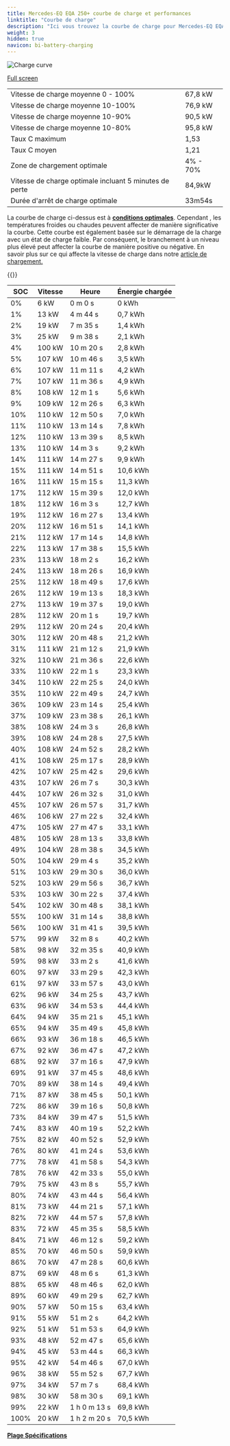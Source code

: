 ```yaml
---
title: Mercedes-EQ EQA 250+ courbe de charge et performances
linktitle: "Courbe de charge"
description: "Ici vous trouvez la courbe de charge pour Mercedes-EQ EQA 250+."
weight: 3
hidden: true
navicon: bi-battery-charging
---
```

<!-- markdownlint-disable MD033 -->
<img src="/images/models/mercedes/eqa/eqa_250plus/chargingcurve.svg" alt="Charge curve" class="img-fluid">

[Full screen](/images/models/mercedes/eqa/eqa_250plus/chargingcurve.svg)


<table class="table table-striped border">
<tbody>
<tr>
<td>Vitesse de charge moyenne 0 - 100%</td><td>67,8 kW</td>
</tr>
<tr>
<td>Vitesse de charge moyenne 10-100%</td><td>76,9 kW</td>
</tr>
<tr>
<td>Vitesse de charge moyenne 10-90%</td><td>90,5 kW</td>
</tr>
<tr>
<td>Vitesse de charge moyenne 10-80%</td><td>95,8 kW</td>
</tr>
<tr>
<td>Taux C maximum</td><td>1,53</td>
</tr>
<tr>
<td>Taux C moyen</td><td>1,21</td>
</tr>
<tr>
<td>Zone de chargement optimale</td><td>4% - 70%</td>
</tr>
<tr>
<td>Vitesse de charge optimale incluant 5 minutes de perte</td><td>84,9kW</td>
</tr>
<tr>
<td>Durée d'arrêt de charge optimale</td><td>33m54s</td>
</tr>
</tbody>
</table>


La courbe de charge ci-dessus est à **[conditions optimales](../../../../../technology/battery/charging/#temperature)**. Cependant , les températures froides ou chaudes peuvent affecter de manière significative la courbe. Cette courbe est également basée sur le démarrage de la charge avec un état de charge faible. Par conséquent, le branchement à un niveau plus élevé peut affecter la courbe de manière positive ou négative. En savoir plus sur ce qui affecte la vitesse de charge dans notre [article de chargement.](../../../../../technology/battery/charging/)


{{<evkxdisplayaddarticle />}}
<table class="table table-striped border">
<thead>
<tr><th>SOC</th><th>Vitesse</th><th>Heure</th><th>Énergie chargée</th></tr>
</thead>
<tbody>
<tr>
<td>0%</td><td>6 kW</td><td> 0 m 0 s </td><td>0 kWh </td>
</tr>
<tr>
<td>1%</td><td>13 kW</td><td> 4 m 44 s </td><td>0,7 kWh </td>
</tr>
<tr>
<td>2%</td><td>19 kW</td><td> 7 m 35 s </td><td>1,4 kWh </td>
</tr>
<tr>
<td>3%</td><td>25 kW</td><td> 9 m 38 s </td><td>2,1 kWh </td>
</tr>
<tr>
<td>4%</td><td>100 kW</td><td> 10 m 20 s </td><td>2,8 kWh </td>
</tr>
<tr>
<td>5%</td><td>107 kW</td><td> 10 m 46 s </td><td>3,5 kWh </td>
</tr>
<tr>
<td>6%</td><td>107 kW</td><td> 11 m 11 s </td><td>4,2 kWh </td>
</tr>
<tr>
<td>7%</td><td>107 kW</td><td> 11 m 36 s </td><td>4,9 kWh </td>
</tr>
<tr>
<td>8%</td><td>108 kW</td><td> 12 m 1 s </td><td>5,6 kWh </td>
</tr>
<tr>
<td>9%</td><td>109 kW</td><td> 12 m 26 s </td><td>6,3 kWh </td>
</tr>
<tr>
<td>10%</td><td>110 kW</td><td> 12 m 50 s </td><td>7,0 kWh </td>
</tr>
<tr>
<td>11%</td><td>110 kW</td><td> 13 m 14 s </td><td>7,8 kWh </td>
</tr>
<tr>
<td>12%</td><td>110 kW</td><td> 13 m 39 s </td><td>8,5 kWh </td>
</tr>
<tr>
<td>13%</td><td>110 kW</td><td> 14 m 3 s </td><td>9,2 kWh </td>
</tr>
<tr>
<td>14%</td><td>111 kW</td><td> 14 m 27 s </td><td>9,9 kWh </td>
</tr>
<tr>
<td>15%</td><td>111 kW</td><td> 14 m 51 s </td><td>10,6 kWh </td>
</tr>
<tr>
<td>16%</td><td>111 kW</td><td> 15 m 15 s </td><td>11,3 kWh </td>
</tr>
<tr>
<td>17%</td><td>112 kW</td><td> 15 m 39 s </td><td>12,0 kWh </td>
</tr>
<tr>
<td>18%</td><td>112 kW</td><td> 16 m 3 s </td><td>12,7 kWh </td>
</tr>
<tr>
<td>19%</td><td>112 kW</td><td> 16 m 27 s </td><td>13,4 kWh </td>
</tr>
<tr>
<td>20%</td><td>112 kW</td><td> 16 m 51 s </td><td>14,1 kWh </td>
</tr>
<tr>
<td>21%</td><td>112 kW</td><td> 17 m 14 s </td><td>14,8 kWh </td>
</tr>
<tr>
<td>22%</td><td>113 kW</td><td> 17 m 38 s </td><td>15,5 kWh </td>
</tr>
<tr>
<td>23%</td><td>113 kW</td><td> 18 m 2 s </td><td>16,2 kWh </td>
</tr>
<tr>
<td>24%</td><td>113 kW</td><td> 18 m 26 s </td><td>16,9 kWh </td>
</tr>
<tr>
<td>25%</td><td>112 kW</td><td> 18 m 49 s </td><td>17,6 kWh </td>
</tr>
<tr>
<td>26%</td><td>112 kW</td><td> 19 m 13 s </td><td>18,3 kWh </td>
</tr>
<tr>
<td>27%</td><td>113 kW</td><td> 19 m 37 s </td><td>19,0 kWh </td>
</tr>
<tr>
<td>28%</td><td>112 kW</td><td> 20 m 1 s </td><td>19,7 kWh </td>
</tr>
<tr>
<td>29%</td><td>112 kW</td><td> 20 m 24 s </td><td>20,4 kWh </td>
</tr>
<tr>
<td>30%</td><td>112 kW</td><td> 20 m 48 s </td><td>21,2 kWh </td>
</tr>
<tr>
<td>31%</td><td>111 kW</td><td> 21 m 12 s </td><td>21,9 kWh </td>
</tr>
<tr>
<td>32%</td><td>110 kW</td><td> 21 m 36 s </td><td>22,6 kWh </td>
</tr>
<tr>
<td>33%</td><td>110 kW</td><td> 22 m 1 s </td><td>23,3 kWh </td>
</tr>
<tr>
<td>34%</td><td>110 kW</td><td> 22 m 25 s </td><td>24,0 kWh </td>
</tr>
<tr>
<td>35%</td><td>110 kW</td><td> 22 m 49 s </td><td>24,7 kWh </td>
</tr>
<tr>
<td>36%</td><td>109 kW</td><td> 23 m 14 s </td><td>25,4 kWh </td>
</tr>
<tr>
<td>37%</td><td>109 kW</td><td> 23 m 38 s </td><td>26,1 kWh </td>
</tr>
<tr>
<td>38%</td><td>108 kW</td><td> 24 m 3 s </td><td>26,8 kWh </td>
</tr>
<tr>
<td>39%</td><td>108 kW</td><td> 24 m 28 s </td><td>27,5 kWh </td>
</tr>
<tr>
<td>40%</td><td>108 kW</td><td> 24 m 52 s </td><td>28,2 kWh </td>
</tr>
<tr>
<td>41%</td><td>108 kW</td><td> 25 m 17 s </td><td>28,9 kWh </td>
</tr>
<tr>
<td>42%</td><td>107 kW</td><td> 25 m 42 s </td><td>29,6 kWh </td>
</tr>
<tr>
<td>43%</td><td>107 kW</td><td> 26 m 7 s </td><td>30,3 kWh </td>
</tr>
<tr>
<td>44%</td><td>107 kW</td><td> 26 m 32 s </td><td>31,0 kWh </td>
</tr>
<tr>
<td>45%</td><td>107 kW</td><td> 26 m 57 s </td><td>31,7 kWh </td>
</tr>
<tr>
<td>46%</td><td>106 kW</td><td> 27 m 22 s </td><td>32,4 kWh </td>
</tr>
<tr>
<td>47%</td><td>105 kW</td><td> 27 m 47 s </td><td>33,1 kWh </td>
</tr>
<tr>
<td>48%</td><td>105 kW</td><td> 28 m 13 s </td><td>33,8 kWh </td>
</tr>
<tr>
<td>49%</td><td>104 kW</td><td> 28 m 38 s </td><td>34,5 kWh </td>
</tr>
<tr>
<td>50%</td><td>104 kW</td><td> 29 m 4 s </td><td>35,2 kWh </td>
</tr>
<tr>
<td>51%</td><td>103 kW</td><td> 29 m 30 s </td><td>36,0 kWh </td>
</tr>
<tr>
<td>52%</td><td>103 kW</td><td> 29 m 56 s </td><td>36,7 kWh </td>
</tr>
<tr>
<td>53%</td><td>103 kW</td><td> 30 m 22 s </td><td>37,4 kWh </td>
</tr>
<tr>
<td>54%</td><td>102 kW</td><td> 30 m 48 s </td><td>38,1 kWh </td>
</tr>
<tr>
<td>55%</td><td>100 kW</td><td> 31 m 14 s </td><td>38,8 kWh </td>
</tr>
<tr>
<td>56%</td><td>100 kW</td><td> 31 m 41 s </td><td>39,5 kWh </td>
</tr>
<tr>
<td>57%</td><td>99 kW</td><td> 32 m 8 s </td><td>40,2 kWh </td>
</tr>
<tr>
<td>58%</td><td>98 kW</td><td> 32 m 35 s </td><td>40,9 kWh </td>
</tr>
<tr>
<td>59%</td><td>98 kW</td><td> 33 m 2 s </td><td>41,6 kWh </td>
</tr>
<tr>
<td>60%</td><td>97 kW</td><td> 33 m 29 s </td><td>42,3 kWh </td>
</tr>
<tr>
<td>61%</td><td>97 kW</td><td> 33 m 57 s </td><td>43,0 kWh </td>
</tr>
<tr>
<td>62%</td><td>96 kW</td><td> 34 m 25 s </td><td>43,7 kWh </td>
</tr>
<tr>
<td>63%</td><td>96 kW</td><td> 34 m 53 s </td><td>44,4 kWh </td>
</tr>
<tr>
<td>64%</td><td>94 kW</td><td> 35 m 21 s </td><td>45,1 kWh </td>
</tr>
<tr>
<td>65%</td><td>94 kW</td><td> 35 m 49 s </td><td>45,8 kWh </td>
</tr>
<tr>
<td>66%</td><td>93 kW</td><td> 36 m 18 s </td><td>46,5 kWh </td>
</tr>
<tr>
<td>67%</td><td>92 kW</td><td> 36 m 47 s </td><td>47,2 kWh </td>
</tr>
<tr>
<td>68%</td><td>92 kW</td><td> 37 m 16 s </td><td>47,9 kWh </td>
</tr>
<tr>
<td>69%</td><td>91 kW</td><td> 37 m 45 s </td><td>48,6 kWh </td>
</tr>
<tr>
<td>70%</td><td>89 kW</td><td> 38 m 14 s </td><td>49,4 kWh </td>
</tr>
<tr>
<td>71%</td><td>87 kW</td><td> 38 m 45 s </td><td>50,1 kWh </td>
</tr>
<tr>
<td>72%</td><td>86 kW</td><td> 39 m 16 s </td><td>50,8 kWh </td>
</tr>
<tr>
<td>73%</td><td>84 kW</td><td> 39 m 47 s </td><td>51,5 kWh </td>
</tr>
<tr>
<td>74%</td><td>83 kW</td><td> 40 m 19 s </td><td>52,2 kWh </td>
</tr>
<tr>
<td>75%</td><td>82 kW</td><td> 40 m 52 s </td><td>52,9 kWh </td>
</tr>
<tr>
<td>76%</td><td>80 kW</td><td> 41 m 24 s </td><td>53,6 kWh </td>
</tr>
<tr>
<td>77%</td><td>78 kW</td><td> 41 m 58 s </td><td>54,3 kWh </td>
</tr>
<tr>
<td>78%</td><td>76 kW</td><td> 42 m 33 s </td><td>55,0 kWh </td>
</tr>
<tr>
<td>79%</td><td>75 kW</td><td> 43 m 8 s </td><td>55,7 kWh </td>
</tr>
<tr>
<td>80%</td><td>74 kW</td><td> 43 m 44 s </td><td>56,4 kWh </td>
</tr>
<tr>
<td>81%</td><td>73 kW</td><td> 44 m 21 s </td><td>57,1 kWh </td>
</tr>
<tr>
<td>82%</td><td>72 kW</td><td> 44 m 57 s </td><td>57,8 kWh </td>
</tr>
<tr>
<td>83%</td><td>72 kW</td><td> 45 m 35 s </td><td>58,5 kWh </td>
</tr>
<tr>
<td>84%</td><td>71 kW</td><td> 46 m 12 s </td><td>59,2 kWh </td>
</tr>
<tr>
<td>85%</td><td>70 kW</td><td> 46 m 50 s </td><td>59,9 kWh </td>
</tr>
<tr>
<td>86%</td><td>70 kW</td><td> 47 m 28 s </td><td>60,6 kWh </td>
</tr>
<tr>
<td>87%</td><td>69 kW</td><td> 48 m 6 s </td><td>61,3 kWh </td>
</tr>
<tr>
<td>88%</td><td>65 kW</td><td> 48 m 46 s </td><td>62,0 kWh </td>
</tr>
<tr>
<td>89%</td><td>60 kW</td><td> 49 m 29 s </td><td>62,7 kWh </td>
</tr>
<tr>
<td>90%</td><td>57 kW</td><td> 50 m 15 s </td><td>63,4 kWh </td>
</tr>
<tr>
<td>91%</td><td>55 kW</td><td> 51 m 2 s </td><td>64,2 kWh </td>
</tr>
<tr>
<td>92%</td><td>51 kW</td><td> 51 m 53 s </td><td>64,9 kWh </td>
</tr>
<tr>
<td>93%</td><td>48 kW</td><td> 52 m 47 s </td><td>65,6 kWh </td>
</tr>
<tr>
<td>94%</td><td>45 kW</td><td> 53 m 44 s </td><td>66,3 kWh </td>
</tr>
<tr>
<td>95%</td><td>42 kW</td><td> 54 m 46 s </td><td>67,0 kWh </td>
</tr>
<tr>
<td>96%</td><td>38 kW</td><td> 55 m 52 s </td><td>67,7 kWh </td>
</tr>
<tr>
<td>97%</td><td>34 kW</td><td> 57 m 7 s </td><td>68,4 kWh </td>
</tr>
<tr>
<td>98%</td><td>30 kW</td><td> 58 m 30 s </td><td>69,1 kWh </td>
</tr>
<tr>
<td>99%</td><td>22 kW</td><td>1 h 0 m 13 s </td><td>69,8 kWh </td>
</tr>
<tr>
<td>100%</td><td>20 kW</td><td>1 h 2 m 20 s </td><td>70,5 kWh </td>
</tr>
</tbody>
</table>

<div class="mt-3 mb-3">
<a href="../rangeandconsumption/" class="text-decoration-none text-black">
<strong><i class="bi-arrow-left"></i> Plage </strong>
</a>
<a href="../specifications/" class="text-decoration-none text-black float-end">
<strong>Spécifications <i class="bi-arrow-right"></i></strong>
</a>
</div>
